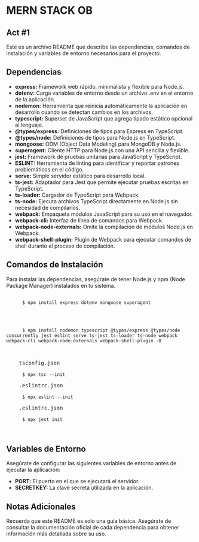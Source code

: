 
  <h1>MERN STACK OB</h1>
  <h2>Act #1</h2>
  <p>Este es un archivo README que describe las dependencias, comandos de instalación y variables de entorno necesarios para el proyecto.</p>

  <h2>Dependencias</h2>
  <ul>
    <li><strong>express:</strong> Framework web rápido, minimalista y flexible para Node.js.</li>
    <li><strong>dotenv:</strong> Carga variables de entorno desde un archivo .env en el entorno de la aplicación.</li>
    <li><strong>nodemon:</strong> Herramienta que reinicia automáticamente la aplicación en desarrollo cuando se detectan cambios en los archivos.</li>
    <li><strong>typescript:</strong> Superset de JavaScript que agrega tipado estático opcional al lenguaje.</li>
    <li><strong>@types/express:</strong> Definiciones de tipos para Express en TypeScript.</li>
    <li><strong>@types/node:</strong> Definiciones de tipos para Node.js en TypeScript.</li>
    <li><strong>mongoose:</strong> ODM (Object Data Modeling) para MongoDB y Node.js.</li>
    <li><strong>superagent:</strong> Cliente HTTP para Node.js con una API sencilla y flexible.</li>
    <li><strong>jest:</strong> Framework de pruebas unitarias para JavaScript y TypeScript.</li>
    <li><strong>ESLINT:</strong> Herramienta de linting para identificar y reportar patrones problemáticos en el código.</li>
    <li><strong>serve:</strong> Simple servidor estático para desarrollo local.</li>
    <li><strong>ts-jest:</strong> Adaptador para Jest que permite ejecutar pruebas escritas en TypeScript.</li>
    <li><strong>ts-loader:</strong> Cargador de TypeScript para Webpack.</li>
    <li><strong>ts-node:</strong> Ejecuta archivos TypeScript directamente en Node.js sin necesidad de compilarlos.</li>
    <li><strong>webpack:</strong> Empaqueta módulos JavaScript para su uso en el navegador.</li>
    <li><strong>webpack-cli:</strong> Interfaz de línea de comandos para Webpack.</li>
    <li><strong>webpack-node-externals:</strong> Omite la compilación de módulos Node.js en Webpack.</li>
    <li><strong>webpack-shell-plugin:</strong> Plugin de Webpack para ejecutar comandos de shell durante el proceso de compilación.</li>
  </ul>

  <h2>Comandos de Instalación</h2>
  <p>Para instalar las dependencias, asegúrate de tener Node.js y npm (Node Package Manager) instalados en tu sistema.</p>
  <pre>
    <code>
      $ npm install express dotenv mongoose superagent
    </code>
  </pre>
  <pre>
    <code>
      $ npm install nodemon typescript @types/express @types/node concurrently jest eslint serve ts-jest ts-loader ts-node webpack webpack-cli webpack-node-externals webpack-shell-plugin -D
    </code>
  </pre>
  <pre>
    tsconfig.json
    <code>
      $ npx tsc --init
    </code>
    .eslintrc.json
    <code>
      $ npx eslint --init
    </code>
    .eslintrc.json
    <code>
      $ npx jest init
    </code>
  </pre>

  <h2>Variables de Entorno</h2>
  <p>Asegúrate de configurar las siguientes variables de entorno antes de ejecutar la aplicación:</p>
  <ul>
    <li><strong>PORT:</strong> El puerto en el que se ejecutará el servidor.</li>
    <li><strong>SECRETKEY:</strong> La clave secreta utilizada en la aplicación.</li>
  </ul>
  
  <h2>Notas Adicionales</h2>
  <p>Recuerda que este README es solo una guía básica. Asegúrate de consultar la documentación oficial de cada dependencia para obtener información más detallada sobre su uso.</p>
</body>

</html>

</html>